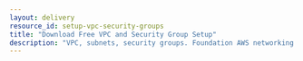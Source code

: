 ```yaml
---
layout: delivery
resource_id: setup-vpc-security-groups
title: "Download Free VPC and Security Group Setup"
description: "VPC, subnets, security groups. Foundation AWS networking for production Odoo."
---
```

